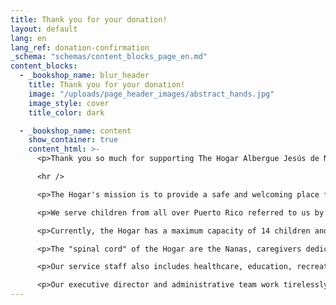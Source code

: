 ```yaml
---
title: Thank you for your donation!
layout: default
lang: en
lang_ref: donation-confirmation
_schema: "schemas/content_blocks_page_en.md"
content_blocks:
  - _bookshop_name: blur_header
    title: Thank you for your donation!
    image: "/uploads/page_header_images/abstract_hands.jpg"
    image_style: cover
    title_color: dark

  - _bookshop_name: content
    show_container: true
    content_html: >-
      <p>Thank you so much for supporting The Hogar Albergue Jesús de Nazaret! You should receive an email receipt soon for your donation.</p>

      <hr />

      <p>The Hogar's mission is to provide a safe and welcoming place for children who have been removed from their biological family or foster home due to neglect, physical violence or sexual abuse. We work hard to restore the children's physical, mental and emotional wellbeing by providing professional attention and personalized care.</p>

      <p>We serve children from all over Puerto Rico referred to us by the Department of Family Services. In the past two decades, the Hogar has housed more than 650 minors from over 43 Puerto Rico municipalities.</p>

      <p>Currently, the Hogar has a maximum capacity of 14 children and employs a staff of 22 people, whose main focus is to take care of the children.</p>

      <p>The "spinal cord" of the Hogar are the Nanas, caregivers dedicated to the children 24 hours a day, 7 days a week. Our nannies become the children's substitute moms during their stay at the Hogar, taking care of them with tenderness and attending to their personal hygiene, nutrition and recreation.</p>

      <p>Our service staff also includes healthcare, education, recreation, nutrition and transportation specialists who work hard in conjunction with the nannies to make sure that all the children's needs are attended to with promptness and excellence.</p>

      <p>Our executive director and administrative team work tirelessly to make sure that the Hogar runs like a family in harmony, and to assure the operational and fiscal stability of the institution.</p>
---
```


